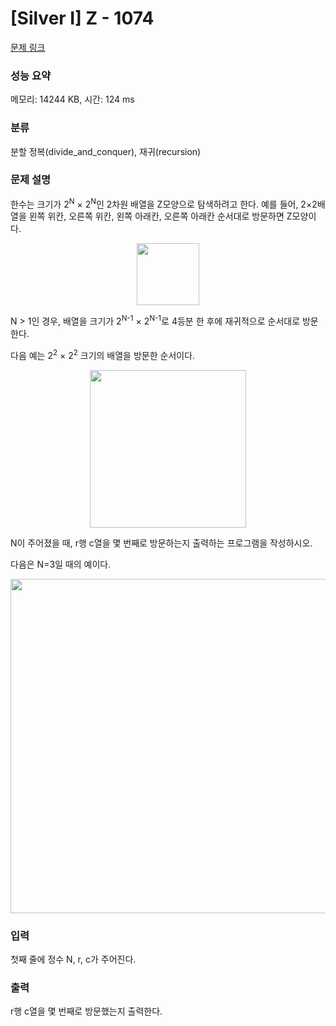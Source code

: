 # [Silver I] Z - 1074 

[문제 링크](https://www.acmicpc.net/problem/1074) 

### 성능 요약

메모리: 14244 KB, 시간: 124 ms

### 분류

분할 정복(divide_and_conquer), 재귀(recursion)

### 문제 설명

<p>한수는 크기가 2<sup>N</sup> × 2<sup>N</sup>인 2차원 배열을 Z모양으로 탐색하려고 한다. 예를 들어, 2×2배열을 왼쪽 위칸, 오른쪽 위칸, 왼쪽 아래칸, 오른쪽 아래칸 순서대로 방문하면 Z모양이다.</p>

<p style="text-align:center"><img alt="" src="https://upload.acmicpc.net/21c73b56-5a91-43aa-b71f-9b74925c0adc/-/preview/" style="width: 100px; height: 99px;"></p>

<p>N > 1인 경우, 배열을 크기가 2<sup>N-1</sup> × 2<sup>N-1</sup>로 4등분 한 후에 재귀적으로 순서대로 방문한다.</p>

<p>다음 예는 2<sup>2</sup> × 2<sup>2</sup> 크기의 배열을 방문한 순서이다.</p>

<p style="text-align:center"><img alt="" src="https://upload.acmicpc.net/adc7cfae-e84d-4d5c-af8e-ee011f8fff8f/-/preview/" style="width: 250px; height: 252px;"></p>

<p>N이 주어졌을 때, r행 c열을 몇 번째로 방문하는지 출력하는 프로그램을 작성하시오.</p>

<p>다음은 N=3일 때의 예이다.</p>

<p style="text-align:center"><img alt="" src="https://upload.acmicpc.net/d3e84bb7-9424-4764-ad3a-811e7fcbd53f/-/preview/" style="width: 533px; height: 535px;"></p>

### 입력 

 <p>첫째 줄에 정수 N, r, c가 주어진다.</p>

### 출력 

 <p>r행 c열을 몇 번째로 방문했는지 출력한다.</p>

